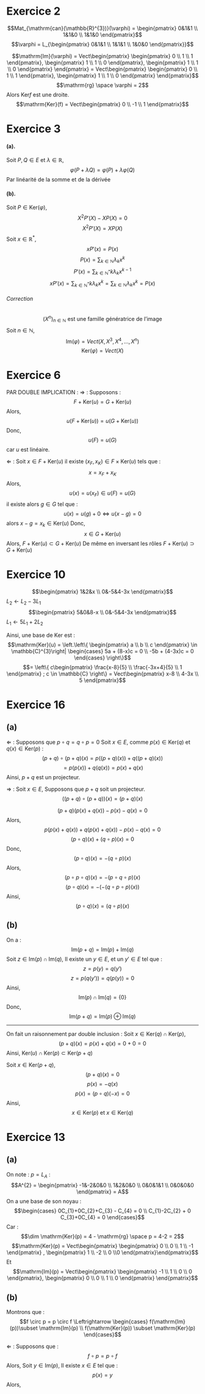 # Exercice 2
$$Mat_{\mathrm{can}(\mathbb{R}^{3})}(\varphi) = \begin{pmatrix}
0&1&1 \\
1&1&0 \\
1&1&0
\end{pmatrix}$$
$$\varphi = L_{\begin{pmatrix}
0&1&1 \\
1&1&1 \\
1&0&0
\end{pmatrix}}$$

$$\mathrm{Im}(\varphi) = Vect\begin{pmatrix}
\begin{pmatrix}
0 \\
1 \\
1
\end{pmatrix}, \begin{pmatrix}
1 \\
1 \\
0
\end{pmatrix},  \begin{pmatrix}
1 \\
1 \\
0
\end{pmatrix}
\end{pmatrix} = Vect\begin{pmatrix}
\begin{pmatrix}
0 \\
1 \\
1
\end{pmatrix},  \begin{pmatrix}
1 \\
1 \\
0
\end{pmatrix}
\end{pmatrix}$$
$$\mathrm{rg} \space \varphi = 2$$
Alors $\mathrm{Ker}f$ est une droite. 
$$\mathrm{Ker}(f) = Vect\begin{pmatrix}
0 \\
-1 \\
1
\end{pmatrix}$$

# Exercice 3
#### (a). 
Soit $P, Q \in E$ et $\lambda \in \mathbb{R}$, 
$$\varphi(P + \lambda Q) = \varphi(P) + \lambda \varphi(Q)$$
Par linéarité de la somme et de la dérivée

#### (b).
Soit $P \in \mathrm{Ker}(\varphi)$, 
$$X^{2}P'(X) - XP(X) = 0$$
$$X^{2}P'(X) = XP(X)$$
Soit $x \in \mathbb{R}^{*}$, 
$$xP'(x) = P(x)$$
$$P(x) = \sum_{k \in \mathbb{N}} \lambda_{k}x^{k}$$
$$P'(x) = \sum_{k \in \mathbb{N}^{*}}k\lambda_{k}x^{k-1}$$
$$xP'(x) = \sum_{k \in \mathbb{N}^{*}}k\lambda_{k}x^{k}=\sum_{k \in \mathbb{N}} \lambda_{k} x^{k} = P(x)$$

###### Correction
$$(X^{n})_{n \in \mathbb{N}} \text{ est une famille génératrice de l'image}$$
Soit $n \in \mathbb{N}$, 
$$\mathrm{Im}(\varphi) = Vect(X, X^{3}, X^{4}, \dots, X^{n})$$
$$\mathrm{Ker}(\varphi) = Vect(X)$$

# Exercice 6
PAR DOUBLE IMPLICATION : 
$\Rightarrow$ : 
Supposons : 
$$F + \mathrm{Ker}(u) = G + \mathrm{Ker}(u)$$
Alors, 
$$u(F + \mathrm{Ker}(u)) = u(G + \mathrm{Ker}(u))$$
Donc, 
$$u(F) = u(G)$$
car $u$ est linéaire. 

$\Leftarrow$  :
Soit $x \in F + \mathrm{Ker}(u)$
il existe $(x_{F}, x_{K}) \in F \times \mathrm{Ker}(u)$ tels que : 
$$x = x_{F} + x_{K}$$
Alors, 
$$u(x) = u(x_{F}) \in u(F) = u(G)$$
il existe alors $g \in G$ tel que : 
$$u (x) = u(g) + 0 \Leftrightarrow u(x-g) = 0$$
alors $x-g=x_{k} \in \mathrm{Ker}(u)$
Donc, 
$$x \in G + \mathrm{Ker}(u)$$
Alors, $F + \mathrm{Ker}(u)\subset G + \mathrm{Ker}(u)$
De même en inversant les rôles $F + \mathrm{Ker}(u) \supset G + \mathrm{Ker}(u)$


# Exercice 10
$$\begin{pmatrix}
1&2&x \\
0&-5&4-3x
\end{pmatrix}$$
$L_{2}\leftarrow L_{2} -3L_{1}$
$$\begin{pmatrix}
5&0&8-x \\
0&-5&4-3x
\end{pmatrix}$$
$L_{1} \leftarrow 5L_{1} + 2L_{2}$

Ainsi, une base de $\mathrm{Ker}$ est : 
$$\mathrm{Ker}(u) = \left.\left\{ \begin{pmatrix}
a \\
b \\
c
\end{pmatrix} \in \mathbb{C}^{3}\right| \begin{cases}
5a + (8-x)c = 0 \\
-5b + (4-3x)c = 0
\end{cases} \right\}$$
$$= \left\{  c\begin{pmatrix}
\frac{x-8}{5} \\
\frac{-3x+4}{5} \\
1
\end{pmatrix} ; c \in \mathbb{C} \right\} = Vect\begin{pmatrix}
x-8 \\
4-3x \\
5
\end{pmatrix}$$

# Exercice 16
## (a)
$\Leftarrow$  :
Supposons que $p \circ q = q \circ p = 0$
Soit $x \in E$, comme $p(x) \in \mathrm{Ker}(q)$ et $q(x) \in \mathrm{Ker}(p)$ :
$$(p+q)\circ(p+q)(x) = p((p+q)(x)) + q((p+q)(x))$$
$$= p(p(x)) + q(q(x)) = p(x) + q(x)$$
Ainsi, $p+q$ est un projecteur. 

$\Rightarrow$ :
Soit $x \in E$, 
Supposons que $p+q$ soit un projecteur. 
$$((p+q)\circ (p+q))(x) = (p+q)(x)$$

$$(p+q)(p(x)+q(x)) - p(x) - q(x) = 0 $$
Alors, 
$$ p(p(x)+ q(x)) + q(p(x)+q(x))-p(x) -q(x) = 0$$
$$(p\circ q)(x) + (q \circ p)(x) = 0$$
Donc, 
$$(p \circ q)(x) = -(q \circ p)(x)$$
Alors, 
$$(p \circ p \circ q)(x) = - (p \circ q \circ p)(x)$$
$$(p \circ q)(x) = -(- (q \circ p \circ p)(x))$$
Ainsi, 
$$(p \circ q)(x) = (q \circ p)(x)$$


## (b)
On a : 
$$\mathrm{Im}(p+q) = \mathrm{Im}(p) + \mathrm{Im}(q)$$
Soit $z \in \mathrm{Im}(p) \cap \mathrm{Im}(q)$, 
Il existe un $y \in E$, et un $y' \in E$ tel que : 
$$z = p(y) = q(y')$$
$$z = p(q(y')) = q(p(y)) = 0$$
Ainsi, 
$$\mathrm{Im}(p) \cap \mathrm{Im}(q) = \{ 0 \}$$
Donc, 
$$\mathrm{Im}(p+q) = \mathrm{Im}(p) \oplus \mathrm{Im}(q)$$

___
On fait un raisonnement par double inclusion :
Soit $x \in \mathrm{Ker}(q) \cap \mathrm{Ker}(p)$, 
$$(p+q)(x) = p(x) + q(x) = 0 + 0 = 0$$
Ainsi, $\mathrm{Ker}(u)\cap \mathrm{Ker}(p) \subset \mathrm{Ker}(p+q)$

Soit $x \in \mathrm{Ker}(p+q)$, 
$$(p+q)(x) = 0$$
$$p(x) = -q(x)$$
$$p(x) = (p \circ q)(-x) = 0$$
Ainsi, 
$$x \in \mathrm{Ker}(p)\text{ et } x \in \mathrm{Ker}(q)$$

# Exercice 13
## (a)
On note : $p = L_{A}$ : 
$$A^{2} = \begin{pmatrix}
-1&-2&0&0 \\
1&2&0&0 \\
0&0&1&1 \\
0&0&0&0
\end{pmatrix} = A$$
On a une base de son noyau : 
$$\begin{cases}
0C_{1}+0C_{2}+C_{3} - C_{4} = 0 \\
C_{1}-2C_{2} + 0 C_{3}+0C_{4} = 0
\end{cases}$$
Car : 
$$\dim \mathrm{Ker}(p) = 4 - \mathrm{rg} \space p = 4-2 = 2$$
$$\mathrm{Ker}(p) = Vect\begin{pmatrix}
\begin{pmatrix}
0 \\
0 \\
1 \\
-1
\end{pmatrix}
, \begin{pmatrix}
1 \\
-2 \\
0 \\0
\end{pmatrix}\end{pmatrix}$$
Et 
$$\mathrm{Im}(p) = Vect\begin{pmatrix}
\begin{pmatrix}
-1 \\
1 \\
0 \\
0
\end{pmatrix}, \begin{pmatrix}
0 \\
0 \\
1 \\
0
\end{pmatrix}
\end{pmatrix}$$

## (b)
Montrons que : 
$$f \circ p = p \circ f \Leftrightarrow \begin{cases}
f(\mathrm{Im}(p))\subset \mathrm{Im}(p) \\
f(\mathrm{Ker}(p)) \subset \mathrm{Ker}(p)
\end{cases}$$

$\Leftarrow$ : 
Supposons que : 
$$f \circ p = p \circ f$$
Alors, 
Soit $y \in \mathrm{Im}(p)$, 
Il existe $x \in E$ tel que : 
$$p(x) = y$$
Alors, 
$$$$